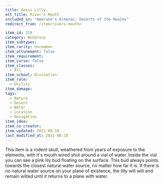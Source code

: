```yaml
---
title: Oasis Lilly
alt_title: River's Mouth
included_in: "Amarune's Almanac: Deserts of the Realms"
redirect_from: /item/rivers-mouth/

item_id: 319
category: Wondrous
item_subtypes: 
item_rarity: Uncommon
item_attunement: false
item_requirement: 
item_curse: false
item_classes: 
  - All
item_school: Divination
item_role: 
  - Utility
item_damage: 
tags:
  - Nature
  - Desert
  - Water
  - Location
  - Navigation
item_idea: 
item_co_creator: 
item_updated: 2021-08-18
last_modified_at: 2021-08-18
---
```


This item is a rodent skull, weathered from years of exposure to the elements, with it's mouth wired shut around a vial of water. Inside the vial you can see a pink lily bud floating on the surface. This bud always points towards the closest natural water source, no matter how far it is. If there is no natural water source on your plane of existence, the lilly will wilt and remain wilted until it returns to a plane with water.
